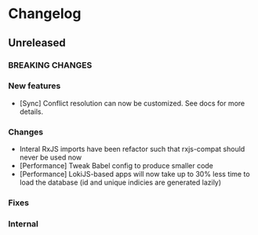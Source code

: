 # Changelog

## Unreleased

### BREAKING CHANGES

### New features

- [Sync] Conflict resolution can now be customized. See docs for more details.

### Changes

- Interal RxJS imports have been refactor such that rxjs-compat should never be used now
- [Performance] Tweak Babel config to produce smaller code
- [Performance] LokiJS-based apps will now take up to 30% less time to load the database (id and unique indicies are generated lazily)

### Fixes

### Internal
